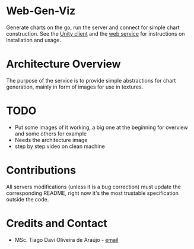 # Web-Gen-Viz
Generate charts on the go, run the server and connect for simple chart construction.
See the [Unity client](https://github.com/tiagodavi70/Web-Gen-Viz/tree/master/unity-client) and the [web service](https://github.com/tiagodavi70/Web-Gen-Viz/tree/master/chart-generation-service/) for instructions on installation and usage.

# Architecture Overview 

The purpose of the service is to provide simple abstractions for chart generation, mainly in form of images for use in textures. 


# TODO
* Put some images of it working, a big one at the beginning for overview and some others for example
* Needs the architecture image
* step by step video on clean machine

# Contributions
All servers modifications (unless it is a bug correction) must update the corresponding README, right now it's the most trustable specification outside the code. 

# Credits and Contact
* MSc. Tiago Davi Oliveira de Araújo - [email](mailto:tiagodavi70@gmail.com)
